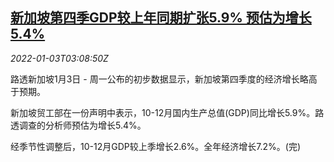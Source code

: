 <!--1641180663000-->
[新加坡第四季GDP较上年同期扩张5.9% 预估为增长5.4%](https://cn.reuters.com/article/singapore-q4-gdp-0103-mon-idCNKBS2JD03M)
------

<div><i>2022-01-03T03:08:50Z</i></div><p>路透新加坡1月3日 - 周一公布的初步数据显示，新加坡第四季度的经济增长略高于预期。</p><p>新加坡贸工部在一份声明中表示，10-12月国内生产总值(GDP)同比增长5.9%。路透调查的分析师预估为增长5.4%。</p><p>经季节性调整后，10-12月GDP较上季增长2.6%。全年经济增长7.2%。(完)</p>
